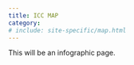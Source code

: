 ```yaml
---
title: ICC MAP
category:
# include: site-specific/map.html
---
```

This will be an infographic page.
